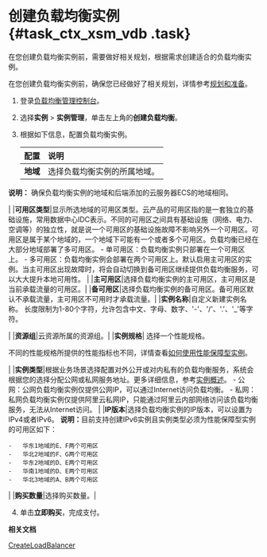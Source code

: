 # 创建负载均衡实例 {#task_ctx_xsm_vdb .task}

在您创建负载均衡实例前，需要做好相关规划，根据需求创建适合的负载均衡实例。

在您创建负载均衡实例前，确保您已经做好了相关规划，详情参考[规划和准备](../../../../intl.zh-CN/快速入门（旧版，即将下线）_废弃/规划和准备.md#)。

1.  登录[负载均衡管理控制台](https://slb.console.aliyun.com/slb/cn-hangzhou)。
2.  选择**实例** \> **实例管理**，单击左上角的**创建负载均衡**。
3.  根据如下信息，配置负载均衡实例。 

    |配置|说明|
    |:-|:-|
    |**地域**| 选择负载均衡实例的所属地域。

 **说明：** 确保负载均衡实例的地域和后端添加的云服务器ECS的地域相同。

 |
    |**可用区类型**|显示所选地域的可用区类型。云产品的可用区指的是一套独立的基础设施，常用数据中心IDC表示。不同的可用区之间具有基础设施（网络、电力、空调等）的独立性，就是说一个可用区的基础设施故障不影响另外一个可用区。可用区是属于某个地域的，一个地域下可能有一个或者多个可用区。负载均衡已经在大部分地域部署了多可用区。     -   单可用区：负载均衡实例只部署在一个可用区上。
    -   多可用区：负载均衡实例会部署在两个可用区上。默认启用主可用区的实例。当主可用区出现故障时，将会自动切换到备可用区继续提供负载均衡服务，可以大大提升本地可用性。
 |
    |**主可用区**|选择负载均衡实例的主可用区，主可用区是当前承载流量的可用区。|
    |**备可用区**|选择负载均衡实例的备可用区。备可用区默认不承载流量，主可用区不可用时才承载流量。|
    |**实例名称**|自定义新建实例名称。 长度限制为1-80个字符，允许包含中文、字母、数字、'-'、'/'、'.'、'\_'等字符。

 |
    |**资源组**|云资源所属的资源组。|
    |**实例规格**| 选择一个性能规格。

 不同的性能规格所提供的性能指标也不同，详情查看[如何使用性能保障型实例](../../../../intl.zh-CN/常见问题/常见问题/如何使用负载均衡性能保障型实例？.md#)。

 |
    |**实例类型**|根据业务场景选择配置对外公开或对内私有的负载均衡服务，系统会根据您的选择分配公网或私网服务地址。更多详细信息，参考[实例概述](intl.zh-CN/实例/实例概述.md#)。     -   公网：公网负载均衡实例仅提供公网IP，可以通过Internet访问负载均衡。
    -   私网：私网负载均衡实例仅提供阿里云私网IP，只能通过阿里云内部网络访问该负载均衡服务，无法从Internet访问。
 |
    |**IP版本**|选择负载均衡实例的IP版本，可以设置为IPv4或者IPv6。 **说明：** ​目前支持创建IPv6实例且实例类型必须为性能保障型实例的可用区如下：

    -   华东1地域的E、F两个可用区
    -   华北2地域的F、G两个可用区
    -   华东2地域的D、E两个可用区
    -   华南1地域的D、E两个可用区
    -   华北3地域的A、B两个可用区
 |
    |**购买数量**|选择购买数量。|

4.  单击**立即购买**，完成支付。

**相关文档**  


[CreateLoadBalancer](../../../../intl.zh-CN/API参考/负载均衡实例/CreateLoadBalancer.md#)

